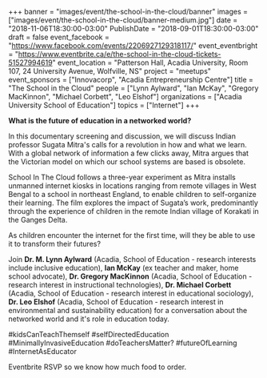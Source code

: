 +++
banner = "images/event/the-school-in-the-cloud/banner"
images = ["images/event/the-school-in-the-cloud/banner-medium.jpg"]
date = "2018-11-06T18:30:00-03:00"
PublishDate = "2018-09-01T18:30:00-03:00"
draft = false
event_facebook = "https://www.facebook.com/events/2206927129318117/"
event_eventbright = "https://www.eventbrite.ca/e/the-school-in-the-cloud-tickets-51527994619"
event_location = "Patterson Hall, Acadia University, Room 107, 24 University Avenue, Wolfville, NS"
project = "meetups"
event_sponsors = ["Innovacorp", "Acadia Entrepreneurship Centre"]
title = "The School in the Cloud"
people = ["Lynn Aylward", "Ian McKay", "Gregory MacKinnon", "Michael Corbett", "Leo Elshof"]
organizations = ["Acadia University School of Education"]
topics = ["Internet"]
+++

**What is the future of education in a networked world?**

In this documentary screening and discussion, we will discuss Indian professor Sugata Mitra's calls for a revolution in how and what we learn. With a global network of information a few clicks away, Mitra argues that the Victorian model on which our school systems are based is obsolete.

School In The Cloud follows a three-year experiment as Mitra installs unmanned internet kiosks in locations ranging from remote villages in West Bengal to a school in northeast England, to enable children to self-organize their learning. The film explores the impact of Sugata’s work, predominantly through the experience of children in the remote Indian village of Korakati in the Ganges Delta.

As children encounter the internet for the first time, will they be able to use it to transform their futures?

Join **Dr. M. Lynn Aylward** (Acadia, School of Education - research interests include inclusive education), **Ian McKay** (ex teacher and maker, home school advocate), **Dr. Gregory MacKinnon** (Acadia, School of Education - research interest in instructional technologies), **Dr. Michael Corbett** (Acadia, School of Education - research interest in educational sociology), **Dr. Leo Elshof** (Acadia, School of Education - research interest in environmental and sustainability education) for a conversation about the networked world and it's role in education today.



#kidsCanTeachThemself #selfDirectedEducation #MinimallyInvasiveEducation #doTeachersMatter? #futureOfLearning #InternetAsEducator



Eventbrite RSVP so we know how much food to order.

